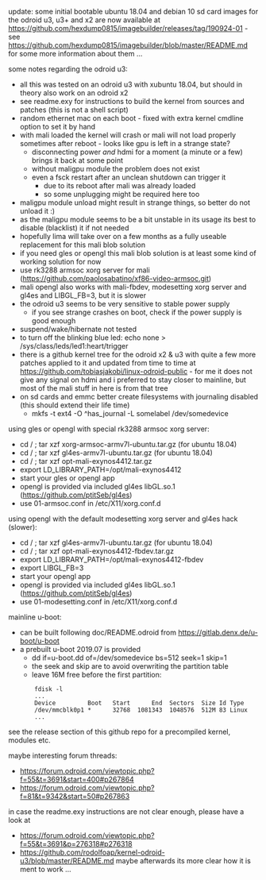 update: some initial bootable ubuntu 18.04 and debian 10 sd card images for the odroid u3, u3+ and x2 are now available at https://github.com/hexdump0815/imagebuilder/releases/tag/190924-01 - see https://github.com/hexdump0815/imagebuilder/blob/master/README.md for some more information about them ...

some notes regarding the odroid u3:

- all this was tested on an odroid u3 with xubuntu 18.04, but should in theory also work on an odroid x2
- see readme.exy for instructions to build the kernel from sources and patches (this is not a shell script)
- random ethernet mac on each boot - fixed with extra kernel cmdline option to set it by hand
- with mali loaded the kernel will crash or mali will not load properly sometimes after reboot - looks like gpu is left in a strange state?
  - disconnecting power _and_ hdmi for a moment (a minute or a few) brings it back at some point
  - without maligpu module the problem does not exist
  - even a fsck restart after an unclean shutdown can trigger it
    - due to its reboot after mali was already loaded
    - so some unplugging might be required here too
- maligpu module unload might result in strange things, so better do not unload it :)
- as the maligpu module seems to be a bit unstable in its usage its best to disable (blacklist) it if not needed
- hopefully lima will take over on a few months as a fully useable replacement for this mali blob solution
- if you need gles or opengl this mali blob solution is at least some kind of working solution for now
- use rk3288 armsoc xorg server for mali (https://github.com/paolosabatino/xf86-video-armsoc.git)
- mali opengl also works with mali-fbdev, modesetting xorg server and gl4es and LIBGL_FB=3, but it is slower
- the odroid u3 seems to be very sensitive to stable power supply
  - if you see strange crashes on boot, check if the power supply is good enough
- suspend/wake/hibernate not tested
- to turn off the blinking blue led: echo none > /sys/class/leds/led1\:heart/trigger
- there is a github kernel tree for the odroid x2 & u3 with quite a few more patches applied to it and updated from time to time at https://github.com/tobiasjakobi/linux-odroid-public - for me it does not give any signal on hdmi and i preferred to stay closer to mainline, but most of the mali stuff in here is from that tree
- on sd cards and emmc better create filesystems with journaling disabled (this should extend their life time)
  - mkfs -t ext4 -O ^has_journal -L somelabel /dev/somedevice

using gles or opengl with special rk3288 armsoc xorg server:
- cd / ; tar xzf xorg-armsoc-armv7l-ubuntu.tar.gz (for ubuntu 18.04)
- cd / ; tar xzf gl4es-armv7l-ubuntu.tar.gz (for ubuntu 18.04)
- cd / ; tar xzf opt-mali-exynos4412.tar.gz
- export LD_LIBRARY_PATH=/opt/mali-exynos4412
- start your gles or opengl app
- opengl is provided via included gl4es libGL.so.1 (https://github.com/ptitSeb/gl4es)
- use 01-armsoc.conf in /etc/X11/xorg.conf.d

using opengl with the default modesetting xorg server and gl4es hack (slower):
- cd / ; tar xzf gl4es-armv7l-ubuntu.tar.gz (for ubuntu 18.04)
- cd / ; tar xzf opt-mali-exynos4412-fbdev.tar.gz
- export LD_LIBRARY_PATH=/opt/mali-exynos4412-fbdev
- export LIBGL_FB=3
- start your opengl app
- opengl is provided via included gl4es libGL.so.1 (https://github.com/ptitSeb/gl4es)
- use 01-modesetting.conf in /etc/X11/xorg.conf.d

mainline u-boot:
- can be built following doc/README.odroid from https://gitlab.denx.de/u-boot/u-boot
- a prebuilt u-boot 2019.07 is provided
  - dd if=u-boot.dd of=/dev/somedevice bs=512 seek=1 skip=1 
  - the seek and skip are to avoid overwriting the partition table
  - leave 16M free before the first partition:
  ```
      fdisk -l
      ...
      Device         Boot   Start      End  Sectors  Size Id Type
      /dev/mmcblk0p1 *      32768  1081343  1048576  512M 83 Linux
      ...
  ```
see the release section of this github repo for a precompiled kernel, modules etc.

maybe interesting forum threads:
* https://forum.odroid.com/viewtopic.php?f=55&t=3691&start=400#p267864
* https://forum.odroid.com/viewtopic.php?f=81&t=9342&start=50#p267863


in case the readme.exy instructions are not clear enough, please have a look at
- https://forum.odroid.com/viewtopic.php?f=55&t=3691&p=276318#p276318
- https://github.com/rodolfoap/kernel-odroid-u3/blob/master/README.md
maybe afterwards its more clear how it is ment to work ...

